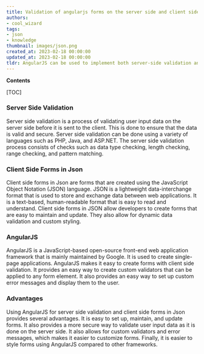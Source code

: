 ```yaml
---
title: Validation of angularjs forms on the server side and client side
authors:
- cool_wizard
tags:
- json
- knowledge
thumbnail: images/json.png
created_at: 2023-02-18 00:00:00
updated_at: 2023-02-18 00:00:00
tldr: AngularJS can be used to implement both server-side validation and client-side form validation using JSON.
---
```


**Contents**

[TOC]

### Server Side Validation

Server side validation is a process of validating user input data on the server side before it is sent to the client. This is done to ensure that the data is valid and secure. Server side validation can be done using a variety of languages such as PHP, Java, and ASP.NET. The server side validation process consists of checks such as data type checking, length checking, range checking, and pattern matching.

### Client Side Forms in Json

Client side forms in Json are forms that are created using the JavaScript Object Notation (JSON) language. JSON is a lightweight data-interchange format that is used to store and exchange data between web applications. It is a text-based, human-readable format that is easy to read and understand. Client side forms in JSON allow developers to create forms that are easy to maintain and update. They also allow for dynamic data validation and custom styling.

### AngularJS

AngularJS is a JavaScript-based open-source front-end web application framework that is mainly maintained by Google. It is used to create single-page applications. AngularJS makes it easy to create forms with client side validation. It provides an easy way to create custom validators that can be applied to any form element. It also provides an easy way to set up custom error messages and display them to the user.

### Advantages

Using AngularJS for server side validation and client side forms in Json provides several advantages. It is easy to set up, maintain, and update forms. It also provides a more secure way to validate user input data as it is done on the server side. It also allows for custom validators and error messages, which makes it easier to customize forms. Finally, it is easier to style forms using AngularJS compared to other frameworks.
